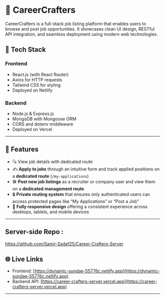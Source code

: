 # 💼 CareerCrafters

CareerCrafters is a full-stack job listing platform that enables users to browse and post job opportunities. It showcases clean UI design, RESTful API integration, and seamless deployment using modern web technologies.

## 🔧 Tech Stack

### Frontend
- React.js (with React Router)
- Axios for HTTP requests
- Tailwind CSS for styling
- Deployed on Netlify

### Backend
- Node.js & Express.js
- MongoDB with Mongoose ORM
- CORS and dotenv middleware
- Deployed on Vercel

---

## 🚀 Features
- 🔍 View job details with dedicated route
- ✍️ **Apply to jobs** through an intuitive form and track applied positions on a **dedicated route** (`/my-applications`)
- 🛠️ **Post new job listings** as a recruiter or company user and view them on a **dedicated management route**
- 🔒 **Private routing system** that ensures only authenticated users can access protected pages like “My Applications” or “Post a Job”
- 📱 **Fully responsive design** offering a consistent experience across desktops, tablets, and mobile devices

---

## Server-side Repo :
https://github.com/Samir-Sadaf25/Career-Crafters-Server

## 🌐 Live Links

- Frontend: [https://dynamic-sundae-55776c.netlify.app](https://dynamic-sundae-55776c.netlify.app)
- Backend API: [https://career-crafters-server.vercel.app](https://career-crafters-server.vercel.app)

---

